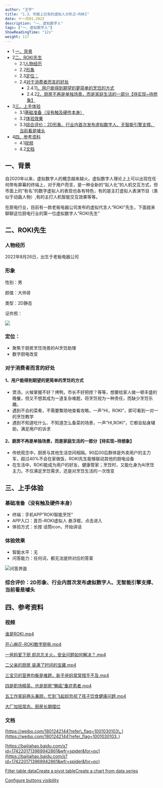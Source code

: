 ```yaml
---
author: "王宇"
title: "1.3、市面上已有的虚拟人分析之~ROKI"
date: 十一月01,2022
description: "一、虚拟数字人"
tags: ["一、虚拟数字人"]
ShowReadingTime: "12s"
weight: 117
---
```

*   1 [一、背景](#id-1.3、市面上已有的虚拟人分析之~ROKI-一、背景)
*   2[二、ROKI先生](#id-1.3、市面上已有的虚拟人分析之~ROKI-二、ROKI先生)
    *   2.1[人物经历](#id-1.3、市面上已有的虚拟人分析之~ROKI-人物经历)
    *   2.2[形象](#id-1.3、市面上已有的虚拟人分析之~ROKI-形象)
    *   2.3[定位：](#id-1.3、市面上已有的虚拟人分析之~ROKI-定位：)
    *   2.4[对于消费者而言的好处](#id-1.3、市面上已有的虚拟人分析之~ROKI-对于消费者而言的好处)
        *   2.4.1[1、用户能得到期望的更简单的烹饪的方式](#id-1.3、市面上已有的虚拟人分析之~ROKI-1、用户能得到期望的更简单的烹饪的方式)
        *   2.4.2[2、厨房不再是单独场景，而是家庭生活的一部分【待实现~待想象】](#id-1.3、市面上已有的虚拟人分析之~ROKI-2、厨房不再是单独场景，而是家庭生活的一部分【待实现~待想象】)
*   3[三、上手体验](#id-1.3、市面上已有的虚拟人分析之~ROKI-三、上手体验)
    *   3.1[基础准备（没有触及硬件本身）](#id-1.3、市面上已有的虚拟人分析之~ROKI-基础准备（没有触及硬件本身）)
    *   3.2[体验效果](#id-1.3、市面上已有的虚拟人分析之~ROKI-体验效果)
    *   3.3[综合评价：2D形象、行业内首次发布虚拟数字人、无智能引擎支撑、当前看是噱头](#id-1.3、市面上已有的虚拟人分析之~ROKI-综合评价：2D形象、行业内首次发布虚拟数字人、无智能引擎支撑、当前看是噱头)
*   4[四、参考资料](#id-1.3、市面上已有的虚拟人分析之~ROKI-四、参考资料)
    *   4.1[视频](#id-1.3、市面上已有的虚拟人分析之~ROKI-视频)
    *   4.2[文档](#id-1.3、市面上已有的虚拟人分析之~ROKI-文档)

一、背景
------------------------------------------------------------------------------------------------------------------------------------------------------------------------------------------------------------------------------------------------------------------------------------------------------------------------------------------------------------------------------------------------------------------------------------------------------------------------------------------------------------------------------------------------------------------------------------------------------------------------------------------------------------------------------------------------------------------------------------------------------------------------------------------------------------------------------------------------------------------------------------------------------------------------------------------------------------------

自2020年以来，虚拟数字人的概念越来越火。虚拟数字人理论上上可以出现在任何带有屏幕的终端上，对于用户而言，是一种全新的“拟人化”的人机交互方式，但市面上的“有名”的数字虚拟人的表现也各有特色，有的是主打虚拟人表演节目（类似于动画人物）,有的主打人机智能交互效果等等。

在厨电行业，目前有一款老板电器公司发布的虚拟代言人“ROKI”先生，下面就来聊聊这位厨电行业的第一位虚拟数字人“ROKI先生”

二、ROKI先生
--------

### 人物经历

2022年8月26日，出生于老板电器公司

### 形象

性别：男

颜值：大帅哥

类型：2D静态

证件照：

![](/download/attachments/86794908/image2022-10-30_22-53-42.png?version=1&modificationDate=1667141622024&api=v2)

### 定位：

*   聚焦于厨房烹饪场景的AI烹饪助理
*   数字厨电改变

### 对于消费者而言的好处

#### 1、用户能得到期望的更简单的烹饪的方式

*   煲汤，火候掌握不好？烤鸭，市长不好把控？等等，想要给家人做一顿丰盛的晚餐，但又不想其成为一道复杂难题，将烹饪视为一种责任，而缺少烹饪乐趣。
*   遇到不会的菜肴，不需要繁琐地查看攻略，一声“HI，ROKI”，即可看到一对一的烹饪教学
*   遇到不知道吃什么、不知道怎么备菜的场景，一声“HI,ROKI”，它都会贴身辅助，满足用户的诉求

#### 2、厨房不再是单独场景，而是家庭生活的一部分【待实现~待想象】

*   传统观念中，厨房与其他生活空间相隔。90后00后群体是外卖用户的主力军，超过40%不会在家做饭，ROKI先生能够联动其他的厨电设备
*   在生活中，ROKI能成为用户的好友、健康管家；烹饪时，又能化身为AI烹饪主力。不仅满足烹饪需求，还是对烹饪生活的一次改变

三、上手体验
------

### 基础准备（没有触及硬件本身）

*   终端：手机APP"ROKI智能烹饪"
*   APP入口：首页–ROKI虚拟人 悬浮框，点击进入
*   体验方式：长按 话筒icon，开始讲话

### 体验效果

*   智能水平：无
*   问答能力：任何词，都无法提供对应的答案

![问答界面](/download/thumbnails/86794908/image2022-10-30_23-30-1.png?version=1&modificationDate=1667143801585&api=v2&effects=border-polaroid,blur-border "问答界面")

### 综合评价：2D形象、行业内首次发布虚拟数字人、无智能引擎支撑、当前看是噱头

四、参考资料
------

### 视频

[谁是ROKI.mp4](/download/attachments/86794908/%E8%B0%81%E6%98%AFROKI.mp4?version=1&modificationDate=1667144151817&api=v2)

[开心麻花-ROKI数字厨电.mp4](/download/attachments/86794908/%E5%BC%80%E5%BF%83%E9%BA%BB%E8%8A%B1-ROKI%E6%95%B0%E5%AD%97%E5%8E%A8%E7%94%B5.mp4?version=1&modificationDate=1667144181797&api=v2)

[一爸妈爱下厨 却总忘关火，安全问题如何解决？.mp4](/download/attachments/86794908/%E4%B8%80%E7%88%B8%E5%A6%88%E7%88%B1%E4%B8%8B%E5%8E%A8%20%E5%8D%B4%E6%80%BB%E5%BF%98%E5%85%B3%E7%81%AB%EF%BC%8C%E5%AE%89%E5%85%A8%E9%97%AE%E9%A2%98%E5%A6%82%E4%BD%95%E8%A7%A3%E5%86%B3%EF%BC%9F.mp4?version=1&modificationDate=1667144247301&api=v2)

[二父亲的厨房 装满了时间的宝藏.mp4](/download/attachments/86794908/%E4%BA%8C%E7%88%B6%E4%BA%B2%E7%9A%84%E5%8E%A8%E6%88%BF%20%E8%A3%85%E6%BB%A1%E4%BA%86%E6%97%B6%E9%97%B4%E7%9A%84%E5%AE%9D%E8%97%8F.mp4?version=1&modificationDate=1667144194407&api=v2)

[三宝贝的营养均衡是难题，新手爸妈常常措手不及.mp4](/download/attachments/86794908/%E4%B8%89%E5%AE%9D%E8%B4%9D%E7%9A%84%E8%90%A5%E5%85%BB%E5%9D%87%E8%A1%A1%E6%98%AF%E9%9A%BE%E9%A2%98%EF%BC%8C%E6%96%B0%E6%89%8B%E7%88%B8%E5%A6%88%E5%B8%B8%E5%B8%B8%E6%8E%AA%E6%89%8B%E4%B8%8D%E5%8F%8A.mp4?version=1&modificationDate=1667144198425&api=v2)

[四是职场精英，也是厨房“懒癌”重症患者.mp4](/download/attachments/86794908/%E5%9B%9B%E6%98%AF%E8%81%8C%E5%9C%BA%E7%B2%BE%E8%8B%B1%EF%BC%8C%E4%B9%9F%E6%98%AF%E5%8E%A8%E6%88%BF%E2%80%9C%E6%87%92%E7%99%8C%E2%80%9D%E9%87%8D%E7%97%87%E6%82%A3%E8%80%85.mp4?version=1&modificationDate=1667144203393&api=v2)

[五工作家庭两头兼顾，忙到飞起却忽视了孩子饮食健康问题.mp4](/download/attachments/86794908/%E4%BA%94%E5%B7%A5%E4%BD%9C%E5%AE%B6%E5%BA%AD%E4%B8%A4%E5%A4%B4%E5%85%BC%E9%A1%BE%EF%BC%8C%E5%BF%99%E5%88%B0%E9%A3%9E%E8%B5%B7%E5%8D%B4%E5%BF%BD%E8%A7%86%E4%BA%86%E5%AD%A9%E5%AD%90%E9%A5%AE%E9%A3%9F%E5%81%A5%E5%BA%B7%E9%97%AE%E9%A2%98.mp4?version=1&modificationDate=1667144262912&api=v2)

[大厂加班常态，厨房长期摆烂](/download/attachments/86794908/%E5%A4%A7%E5%8E%82%E5%8A%A0%E7%8F%AD%E5%B8%B8%E6%80%81%EF%BC%8C%E5%8E%A8%E6%88%BF%E9%95%BF%E6%9C%9F%E6%91%86%E7%83%82.mp4?version=1&modificationDate=1667144190557&api=v2)

### 文档

[https://weibo.com/1801242144?refer\_flag=1001030103\_](https://weibo.com/1801242144?refer_flag=1001030103_)

[https://baijiahao.baidu.com/s?id=1742201713969942861&wfr=spider&for=pc](https://baijiahao.baidu.com/s?id=1742201713969942861&wfr=spider&for=pc)

  

  

[Filter table data](#)[Create a pivot table](#)[Create a chart from data series](#)

[Configure buttons visibility](/users/tfac-settings.action)